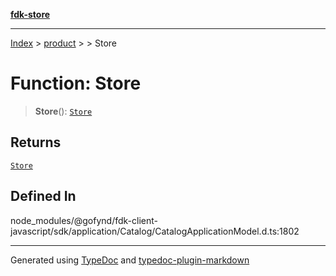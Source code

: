[**fdk-store**](../../../README.md)
***

[Index](../../../API.md) > [product](../../README.md) > [<internal>](../README.md) > Store

# Function: Store

> **Store**(): [`Store`](../type-aliases/type-alias.Store.md)

## Returns

[`Store`](../type-aliases/type-alias.Store.md)

## Defined In

node\_modules/@gofynd/fdk-client-javascript/sdk/application/Catalog/CatalogApplicationModel.d.ts:1802

***
Generated using [TypeDoc](https://typedoc.org/) and [typedoc-plugin-markdown](https://www.npmjs.com/package/typedoc-plugin-markdown)
